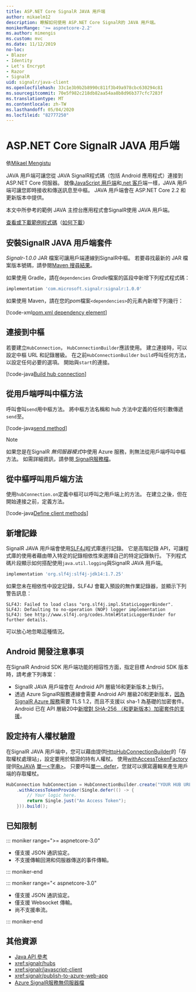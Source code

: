 ```yaml
---
title: ASP.NET Core SignalR JAVA 用戶端
author: mikaelm12
description: 瞭解如何使用 ASP.NET Core SignalR的 JAVA 用戶端。
monikerRange: '>= aspnetcore-2.2'
ms.author: mimengis
ms.custom: mvc
ms.date: 11/12/2019
no-loc:
- Blazor
- Identity
- Let's Encrypt
- Razor
- SignalR
uid: signalr/java-client
ms.openlocfilehash: 33c1e3b9b2b8990c811f3b49a978cbc630294c81
ms.sourcegitcommit: 70e5f982c218db82aa54aa8b8d96b377cfc7283f
ms.translationtype: MT
ms.contentlocale: zh-TW
ms.lasthandoff: 05/04/2020
ms.locfileid: "82777250"
---
```

# <a name="aspnet-core-signalr-java-client"></a>ASP.NET Core SignalR JAVA 用戶端

依[Mikael Mengistu](https://twitter.com/MikaelM_12)

JAVA 用戶端可讓您從 JAVA SignalR程式碼（包括 Android 應用程式）連接到 ASP.NET Core 伺服器。 就像[JavaScript 用戶端](xref:signalr/javascript-client)和[.net 客戶](xref:signalr/dotnet-client)端一樣，JAVA 用戶端可讓您即時接收和傳送訊息至中樞。 JAVA 用戶端會在 ASP.NET Core 2.2 和更新版本中提供。

本文中所參考的範例 JAVA 主控台應用程式會SignalR使用 JAVA 用戶端。

[查看或下載範例程式碼](https://github.com/dotnet/AspNetCore.Docs/tree/master/aspnetcore/signalr/java-client/sample)（[如何下載](xref:index#how-to-download-a-sample)）

## <a name="install-the-signalr-java-client-package"></a>安裝SignalR JAVA 用戶端套件

*Signalr-1.0.0* JAR 檔案可讓用戶端連線到SignalR中樞。 若要尋找最新的 JAR 檔案版本號碼，請參閱[Maven 搜尋結果](https://search.maven.org/search?q=g:com.microsoft.signalr%20AND%20a:signalr)。

如果使用 Gradle，請在`dependencies` *Gradle*檔案的區段中新增下列程式程式碼：

```gradle
implementation 'com.microsoft.signalr:signalr:1.0.0'
```

如果使用 Maven，請在您的*pom*檔案`<dependencies>`的元素內新增下列幾行：

[!code-xml[pom.xml dependency element](java-client/sample/pom.xml?name=snippet_dependencyElement)]

## <a name="connect-to-a-hub"></a>連接到中樞

若要建立`HubConnection`， `HubConnectionBuilder`應該使用。 建立連接時，可以設定中樞 URL 和記錄層級。 在之前`HubConnectionBuilder` `build`呼叫任何方法，以設定任何必要的選項。 開始與`start`的連接。

[!code-java[Build hub connection](java-client/sample/src/main/java/Chat.java?range=16-17)]

## <a name="call-hub-methods-from-client"></a>從用戶端呼叫中樞方法

呼叫會叫`send`用中樞方法。 將中樞方法名稱和 hub 方法中定義的任何引數傳遞`send`至。

[!code-java[send method](java-client/sample/src/main/java/Chat.java?range=28)]

> [!NOTE]
> 如果您是在SignalR *無伺服器模式*中使用 Azure 服務，則無法從用戶端呼叫中樞方法。 如需詳細資訊，請參閱[ SignalR服務檔](/azure/azure-signalr/signalr-concept-serverless-development-config)。

## <a name="call-client-methods-from-hub"></a>從中樞呼叫用戶端方法

使用`hubConnection.on`定義中樞可以呼叫之用戶端上的方法。 在建立之後，但在開始連接之前，定義方法。

[!code-java[Define client methods](java-client/sample/src/main/java/Chat.java?range=19-21)]

## <a name="add-logging"></a>新增記錄

SignalR JAVA 用戶端會使用[SLF4J](https://www.slf4j.org/)程式庫進行記錄。 它是高階記錄 API，可讓程式庫的使用者藉由帶入特定的記錄相依性來選擇自己的特定記錄執行。 下列程式碼片段顯示如何搭配使用`java.util.logging`與SignalR JAVA 用戶端。

```gradle
implementation 'org.slf4j:slf4j-jdk14:1.7.25'
```

如果您未在相依性中設定記錄，SLF4J 會載入預設的無作業記錄器，並顯示下列警告訊息：

```
SLF4J: Failed to load class "org.slf4j.impl.StaticLoggerBinder".
SLF4J: Defaulting to no-operation (NOP) logger implementation
SLF4J: See http://www.slf4j.org/codes.html#StaticLoggerBinder for further details.
```

可以放心地忽略這種情況。

## <a name="android-development-notes"></a>Android 開發注意事項

在SignalR Android SDK 用戶端功能的相容性方面，指定目標 Android SDK 版本時，請考慮下列專案：

* SignalR JAVA 用戶端會在 Android API 層級16和更新版本上執行。
* 透過 Azure SignalR服務連線會需要 Android API 層級20和更新版本，[因為SignalR Azure 服務](/azure/azure-signalr/signalr-overview)需要 TLS 1.2，而且不支援以 sha-1 為基礎的加密套件。 Android 已在 API 層級20中[新增對 SHA-256 （和更新版本）加密套件的支援](https://developer.android.com/reference/javax/net/ssl/SSLSocket)。

## <a name="configure-bearer-token-authentication"></a>設定持有人權杖驗證

在SignalR JAVA 用戶端中，您可以藉由提供[HttpHubConnectionBuilder](/java/api/com.microsoft.signalr._http_hub_connection_builder?view=aspnet-signalr-java)的「存取權杖處理站」，設定要用於驗證的持有人權杖。 使用[withAccessTokenFactory](/java/api/com.microsoft.signalr._http_hub_connection_builder.withaccesstokenprovider?view=aspnet-signalr-java#com_microsoft_signalr__http_hub_connection_builder_withAccessTokenProvider_Single_String__)提供[RxJAVA](https://github.com/ReactiveX/RxJava) [單一\<字串>](https://reactivex.io/documentation/single.html)。 只要呼叫[單一. defer](https://reactivex.io/RxJava/javadoc/io/reactivex/Single.html#defer-java.util.concurrent.Callable-)，您就可以撰寫邏輯來產生用戶端的存取權杖。

```java
HubConnection hubConnection = HubConnectionBuilder.create("YOUR HUB URL HERE")
    .withAccessTokenProvider(Single.defer(() -> {
        // Your logic here.
        return Single.just("An Access Token");
    })).build();
```

## <a name="known-limitations"></a>已知限制

::: moniker range=">= aspnetcore-3.0"

* 僅支援 JSON 通訊協定。
* 不支援傳輸回溯和伺服器傳送的事件傳輸。

::: moniker-end

::: moniker range="< aspnetcore-3.0"

* 僅支援 JSON 通訊協定。
* 僅支援 Websocket 傳輸。
* 尚不支援串流。

::: moniker-end

## <a name="additional-resources"></a>其他資源

* [Java API 參考](/java/api/com.microsoft.signalr?view=aspnet-signalr-java)
* <xref:signalr/hubs>
* <xref:signalr/javascript-client>
* <xref:signalr/publish-to-azure-web-app>
* [Azure SignalR服務無伺服器檔](/azure/azure-signalr/signalr-concept-serverless-development-config)
